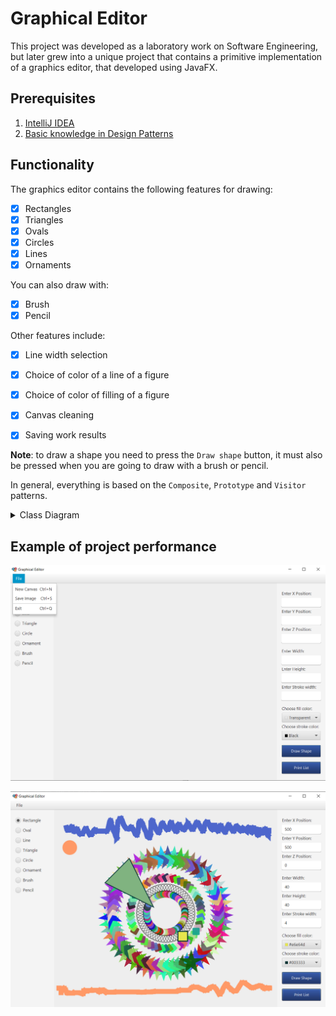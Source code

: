 # Graphical Editor

This project was developed as a laboratory work on Software Engineering, but later grew into a unique project that contains a primitive implementation of a graphics editor, that developed using JavaFX.

## Prerequisites

1. [IntelliJ IDEA](https://www.jetbrains.com/idea/download/#section=windows)
2. [Basic knowledge in Design Patterns](https://refactoring.guru/design-patterns)


## Functionality
The graphics editor contains the following features for drawing:

- [x] Rectangles
- [x] Triangles
- [x] Ovals
- [x] Circles
- [x] Lines
- [x] Ornaments

You can also draw with:

- [x] Brush
- [x] Pencil

Other features include:

- [x] Line width selection
- [x] Choice of color of a line of a figure
- [x] Choice of color of filling of a figure
- [x] Canvas cleaning
- [x] Saving work results


**Note**: to draw a shape you need to press the `Draw shape` button, it must also be pressed when you are going to draw with a brush or pencil.

In general, everything is based on the `Composite`, `Prototype` and `Visitor` patterns.

<details>
  <summary>Class Diagram</summary>
<p align="center">
    <img src="img/diagram.png" alt="Class Diagram">
</p>
</details>


## Example of project performance

<p align="center">
    <img src="img/result1.png" alt="Example 1">
</p>

<p align="center">
    <img src="img/result2.png" alt="Example 2">
</p>

